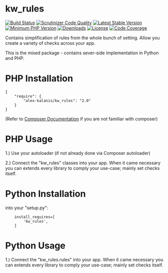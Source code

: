 kw_rules
================

[![Build Status](https://travis-ci.org/alex-kalanis/kw_rules.svg?branch=master)](https://travis-ci.org/alex-kalanis/kw_rules)
[![Scrutinizer Code Quality](https://scrutinizer-ci.com/g/alex-kalanis/kw_rules/badges/quality-score.png?b=master)](https://scrutinizer-ci.com/g/alex-kalanis/kw_rules/?branch=master)
[![Latest Stable Version](https://poser.pugx.org/alex-kalanis/kw_rules/v/stable.svg?v=1)](https://packagist.org/packages/alex-kalanis/kw_rules)
[![Minimum PHP Version](https://img.shields.io/badge/php-%3E%3D%207.3-8892BF.svg)](https://php.net/)
[![Downloads](https://img.shields.io/packagist/dt/alex-kalanis/kw_rules.svg?v1)](https://packagist.org/packages/alex-kalanis/kw_rules)
[![License](https://poser.pugx.org/alex-kalanis/kw_rules/license.svg?v=1)](https://packagist.org/packages/alex-kalanis/kw_rules)
[![Code Coverage](https://scrutinizer-ci.com/g/alex-kalanis/kw_rules/badges/coverage.png?b=master&v=1)](https://scrutinizer-ci.com/g/alex-kalanis/kw_rules/?branch=master)

Contains simplification of rules from the whole bunch of setting. Allow you
create a variety of checks across your app.

This is the mixed package - contains sever-side implementation in Python and PHP.

# PHP Installation

```
{
    "require": {
        "alex-kalanis/kw_rules": "2.0"
    }
}
```

(Refer to [Composer Documentation](https://github.com/composer/composer/blob/master/doc/00-intro.md#introduction) if you are not
familiar with composer)


# PHP Usage

1.) Use your autoloader (if not already done via Composer autoloader)

2.) Connect the "kw_rules" classes into your app. When it came necessary
you can extends every library to comply your use-case; mainly set checks itself.

# Python Installation

into your "setup.py":

```
    install_requires=[
        'kw_rules',
    ]
```

# Python Usage

1.) Connect the "kw_rules.rules" into your app. When it came necessary
you can extends every library to comply your use-case; mainly set checks itself.
